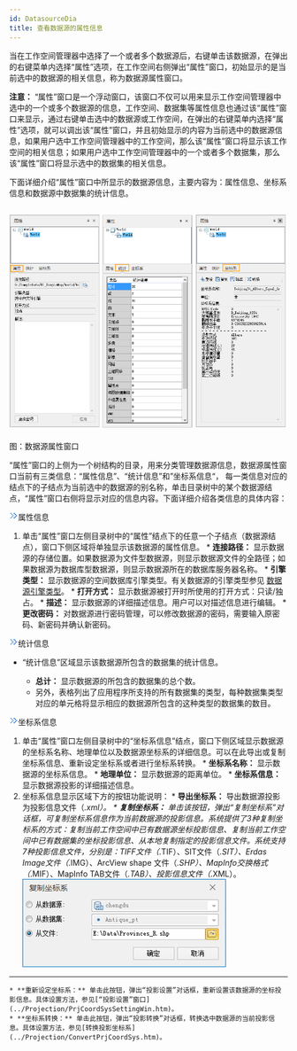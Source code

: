 ```yaml
---
id: DatasourceDia
title: 查看数据源的属性信息
---
```

当在工作空间管理器中选择了一个或者多个数据源后，右键单击该数据源，在弹出的右键菜单内选择“属性”选项，在工作空间右侧弹出“属性”窗口，初始显示的是当前选中的数据源的相关信息，称为数据源属性窗口。

**注意：**
“属性”窗口是一个浮动窗口，该窗口不仅可以用来显示工作空间管理器中选中的一个或多个数据源的信息，工作空间、数据集等属性信息也通过该“属性”窗口来显示，通过右键单击选中的数据源或工作空间，在弹出的右键菜单内选择“属性”选项，就可以调出该“属性”窗口，并且初始显示的内容为当前选中的数据源信息，如果用户选中工作空间管理器中的工作空间，那么该“属性”窗口将显示该工作空间的相关信息；如果用户选中工作空间管理器中的一个或者多个数据集，那么该“属性”窗口将显示选中的数据集的相关信息。

下面详细介绍“属性”窗口中所显示的数据源信息，主要内容为：属性信息、坐标系信息和数据源中数据集的统计信息。

![](img/DatasourceGroupDia.png)  
---  
图：数据源属性窗口  
  
“属性”窗口的上侧为一个树结构的目录，用来分类管理数据源信息，数据源属性窗口当前有三类信息：“属性信息”、“统计信息”和”坐标系信息“，
每一类信息对应的结点下的子结点为当前选中的数据源的别名称，单击目录树中的某个数据源结点，“属性”窗口右侧将显示对应的信息内容。下面详细介绍各类信息的具体内容：

![](img/close.gif)属性信息

  1. 单击“属性”窗口左侧目录树中的“属性”结点下的任意一个子结点（数据源结点），窗口下侧区域将单独显示该数据源的属性信息。
    * **连接路径：** 显示数据源的存储位置。如果数据源为文件型数据源，则显示数据源文件的全路径；如果数据源为数据库型数据源，则显示数据源所在的数据库服务器名称。
    * **引擎类型：** 显示数据源的空间数据库引擎类型。有关数据源的引擎类型参见 [数据源引擎类型](EngineType.htm)。
    * **打开方式：** 显示数据源被打开时所使用的打开方式：只读/独占。
    * **描述：** 显示数据源的详细描述信息。用户可以对描述信息进行编辑。
    * **更改密码：** 对数据源进行密码管理，可以修改数据源的密码，需要输入原密码、新密码并确认新密码。

![](img/close.gif)统计信息

* “统计信息”区域显示该数据源所包含的数据集的统计信息。

    * **总计：** 显示数据源的所包含的数据集的总个数。
    * 另外，表格列出了应用程序所支持的所有数据集的类型，每种数据集类型对应的单元格将显示相应的数据源所包含的这种类型的数据集的数目。

![](img/close.gif)坐标系信息

  1. 单击“属性”窗口左侧目录树中的“坐标系信息”结点，窗口下侧区域显示数据源的坐标系名称、地理单位以及数据源坐标系的详细信息。可以在此导出或复制坐标系信息、重新设定坐标系或者进行坐标系转换。 
    * **坐标系名称：** 显示数据源的坐标系信息。
    * **地理单位：** 显示数据源的距离单位。
    * **坐标系信息：** 显示数据源投影的详细描述信息。
  2. 坐标系信息显示区域下方的按钮功能说明： 
    * **导出坐标系：** 导出数据源投影为投影信息文件（*.xml）。 
    * **复制坐标系：** 单击该按钮，弹出“复制坐标系”对话框，可复制坐标系信息作为当前数据源的投影信息。系统提供了3种复制坐标系的方式：复制当前工作空间中已有数据源坐标投影信息、复制当前工作空间中已有数据集的坐标投影信息、从本地复制指定的投影信息文件。系统支持7种投影信息文件，分别是：TIFF文件（*.TIF）、SIT文件（*.SIT）、Erdas Image文件（*.IMG）、ArcView shape 文件（*.SHP）、MapInfo交换格式（*.MIF）、MapInfo TAB文件（*.TAB）、投影信息文件（*.XML）。  ![](img/CopyPrjInfo.png)  
---  
    * **重新设定坐标系：** 单击此按钮，弹出“投影设置”对话框，重新设置该数据源的坐标投影信息。具体设置方法，参见[“投影设置”窗口](../Projection/PrjCoordSysSettingWin.htm)。 
    * **坐标系转换：** 单击此按钮，弹出“投影转换”对话框，转换选中数据源的当前投影信息。具体设置方法，参见[转换投影坐标系](../Projection/ConvertPrjCoordSys.htm)。



